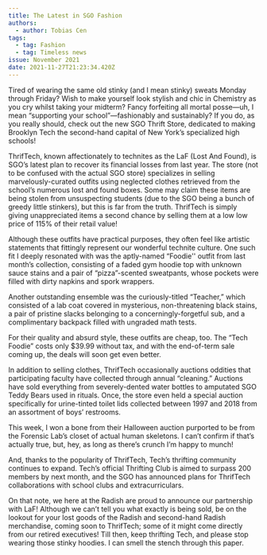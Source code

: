 ```yaml
---
title: The Latest in SGO Fashion
authors:
  - author: Tobias Cen
tags:
  - tag: Fashion
  - tag: Timeless news
issue: November 2021
date: 2021-11-27T21:23:34.420Z
---
```

Tired of wearing the same old stinky (and I mean stinky) sweats Monday through Friday? Wish to make yourself look stylish and chic in Chemistry as you cry whilst taking your midterm? Fancy forfeiting all mortal posse—uh, I mean “supporting your school”—fashionably and sustainably? If you do, as you really should, check out the new SGO Thrift Store, dedicated to making Brooklyn Tech the second-hand capital of New York’s specialized high schools! 

ThrifTech, known affectionately to technites as the LaF (Lost And Found), is SGO’s latest plan to recover its financial losses from last year. The store (not to be confused with the actual SGO store) specializes in selling marvelously-curated outfits using neglected clothes retrieved from the school’s numerous lost and found boxes. Some may claim these items are being stolen from unsuspecting students (due to the SGO being a bunch of greedy little stinkers), but this is far from the truth. ThrifTech is simply giving unappreciated items a second chance by selling them at a low low price of 115% of their retail value!

Although these outfits have practical purposes, they often feel like artistic statements that fittingly represent our wonderful technite culture. One such fit I deeply resonated with was the aptly-named “Foodie'' outfit from last month’s collection, consisting of a faded gym hoodie top with unknown sauce stains and a pair of “pizza”-scented sweatpants, whose pockets were filled with dirty napkins and spork wrappers. 

Another outstanding ensemble was the curiously-titled “Teacher,” which consisted of a lab coat covered in mysterious, non-threatening black stains, a pair of pristine slacks belonging to a concerningly-forgetful sub, and a complimentary backpack filled with ungraded math tests. 

For their quality and absurd style, these outfits are cheap, too. The “Tech Foodie” costs only $39.99 without tax, and with the end-of-term sale coming up, the deals will soon get even better. 

In addition to selling clothes, ThrifTech occasionally auctions oddities that participating faculty have collected through annual “cleaning.” Auctions have sold everything from severely-dented water bottles to amputated SGO Teddy Bears used in rituals. Once, the store even held a special auction specifically for urine-tinted toilet lids collected between 1997 and 2018 from an assortment of boys’ restrooms. 

This week, I won a bone from their Halloween auction purported to be from the Forensic Lab’s closet of actual human skeletons. I can’t confirm if that’s actually true, but, hey, as long as there’s crunch I’m happy to munch! 

And, thanks to the popularity of ThrifTech, Tech’s thrifting community continues to expand. Tech’s official Thrifting Club is aimed to surpass 200 members by next month, and the SGO has announced plans for ThrifTech collaborations with school clubs and extracurriculars. 

On that note, we here at the Radish are proud to announce our partnership with LaF! Although we can’t tell you what exactly is being sold, be on the lookout for your lost goods of the Radish and second-hand Radish merchandise, coming soon to ThrifTech; some of it might come directly from our retired executives! Till then, keep thrifting Tech, and please stop wearing those stinky hoodies. I can smell the stench through this paper.